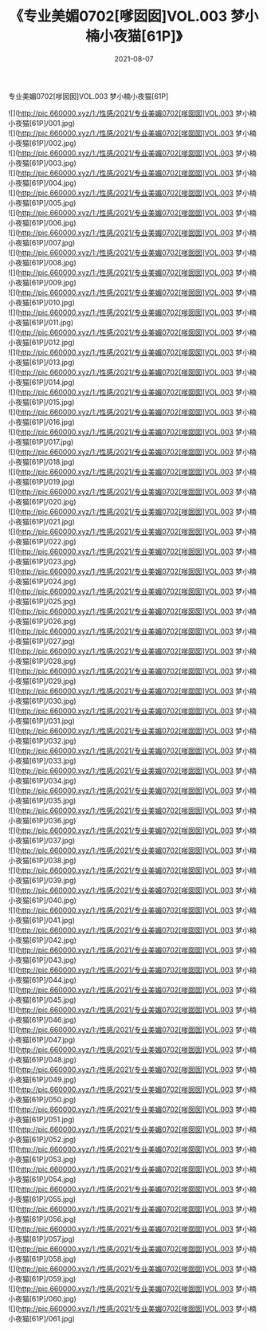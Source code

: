 ﻿---
layout: post
title:  《专业美媚0702[嗲囡囡]VOL.003 梦小楠小夜猫[61P]》
date:   2021-08-07
img: http://pic.660000.xyz/1:/性感/2021/专业美媚0702[嗲囡囡]VOL.003 梦小楠小夜猫[61P]/000.jpg
categories: [美女, 清纯, 唯美]
---

专业美媚0702[嗲囡囡]VOL.003 梦小楠小夜猫[61P]

  ![](http://pic.660000.xyz/1:/性感/2021/专业美媚0702[嗲囡囡]VOL.003 梦小楠小夜猫[61P]/001.jpg) <br> ![](http://pic.660000.xyz/1:/性感/2021/专业美媚0702[嗲囡囡]VOL.003 梦小楠小夜猫[61P]/002.jpg) <br> ![](http://pic.660000.xyz/1:/性感/2021/专业美媚0702[嗲囡囡]VOL.003 梦小楠小夜猫[61P]/003.jpg) <br> ![](http://pic.660000.xyz/1:/性感/2021/专业美媚0702[嗲囡囡]VOL.003 梦小楠小夜猫[61P]/004.jpg) <br> ![](http://pic.660000.xyz/1:/性感/2021/专业美媚0702[嗲囡囡]VOL.003 梦小楠小夜猫[61P]/005.jpg) <br> ![](http://pic.660000.xyz/1:/性感/2021/专业美媚0702[嗲囡囡]VOL.003 梦小楠小夜猫[61P]/006.jpg) <br> ![](http://pic.660000.xyz/1:/性感/2021/专业美媚0702[嗲囡囡]VOL.003 梦小楠小夜猫[61P]/007.jpg) <br> ![](http://pic.660000.xyz/1:/性感/2021/专业美媚0702[嗲囡囡]VOL.003 梦小楠小夜猫[61P]/008.jpg) <br> ![](http://pic.660000.xyz/1:/性感/2021/专业美媚0702[嗲囡囡]VOL.003 梦小楠小夜猫[61P]/009.jpg) <br> ![](http://pic.660000.xyz/1:/性感/2021/专业美媚0702[嗲囡囡]VOL.003 梦小楠小夜猫[61P]/010.jpg) <br> ![](http://pic.660000.xyz/1:/性感/2021/专业美媚0702[嗲囡囡]VOL.003 梦小楠小夜猫[61P]/011.jpg) <br> ![](http://pic.660000.xyz/1:/性感/2021/专业美媚0702[嗲囡囡]VOL.003 梦小楠小夜猫[61P]/012.jpg) <br> ![](http://pic.660000.xyz/1:/性感/2021/专业美媚0702[嗲囡囡]VOL.003 梦小楠小夜猫[61P]/013.jpg) <br> ![](http://pic.660000.xyz/1:/性感/2021/专业美媚0702[嗲囡囡]VOL.003 梦小楠小夜猫[61P]/014.jpg) <br> ![](http://pic.660000.xyz/1:/性感/2021/专业美媚0702[嗲囡囡]VOL.003 梦小楠小夜猫[61P]/015.jpg) <br> ![](http://pic.660000.xyz/1:/性感/2021/专业美媚0702[嗲囡囡]VOL.003 梦小楠小夜猫[61P]/016.jpg) <br> ![](http://pic.660000.xyz/1:/性感/2021/专业美媚0702[嗲囡囡]VOL.003 梦小楠小夜猫[61P]/017.jpg) <br> ![](http://pic.660000.xyz/1:/性感/2021/专业美媚0702[嗲囡囡]VOL.003 梦小楠小夜猫[61P]/018.jpg) <br> ![](http://pic.660000.xyz/1:/性感/2021/专业美媚0702[嗲囡囡]VOL.003 梦小楠小夜猫[61P]/019.jpg) <br> ![](http://pic.660000.xyz/1:/性感/2021/专业美媚0702[嗲囡囡]VOL.003 梦小楠小夜猫[61P]/020.jpg) <br> ![](http://pic.660000.xyz/1:/性感/2021/专业美媚0702[嗲囡囡]VOL.003 梦小楠小夜猫[61P]/021.jpg) <br> ![](http://pic.660000.xyz/1:/性感/2021/专业美媚0702[嗲囡囡]VOL.003 梦小楠小夜猫[61P]/022.jpg) <br> ![](http://pic.660000.xyz/1:/性感/2021/专业美媚0702[嗲囡囡]VOL.003 梦小楠小夜猫[61P]/023.jpg) <br> ![](http://pic.660000.xyz/1:/性感/2021/专业美媚0702[嗲囡囡]VOL.003 梦小楠小夜猫[61P]/024.jpg) <br> ![](http://pic.660000.xyz/1:/性感/2021/专业美媚0702[嗲囡囡]VOL.003 梦小楠小夜猫[61P]/025.jpg) <br> ![](http://pic.660000.xyz/1:/性感/2021/专业美媚0702[嗲囡囡]VOL.003 梦小楠小夜猫[61P]/026.jpg) <br> ![](http://pic.660000.xyz/1:/性感/2021/专业美媚0702[嗲囡囡]VOL.003 梦小楠小夜猫[61P]/027.jpg) <br> ![](http://pic.660000.xyz/1:/性感/2021/专业美媚0702[嗲囡囡]VOL.003 梦小楠小夜猫[61P]/028.jpg) <br> ![](http://pic.660000.xyz/1:/性感/2021/专业美媚0702[嗲囡囡]VOL.003 梦小楠小夜猫[61P]/029.jpg) <br> ![](http://pic.660000.xyz/1:/性感/2021/专业美媚0702[嗲囡囡]VOL.003 梦小楠小夜猫[61P]/030.jpg) <br> ![](http://pic.660000.xyz/1:/性感/2021/专业美媚0702[嗲囡囡]VOL.003 梦小楠小夜猫[61P]/031.jpg) <br> ![](http://pic.660000.xyz/1:/性感/2021/专业美媚0702[嗲囡囡]VOL.003 梦小楠小夜猫[61P]/032.jpg) <br> ![](http://pic.660000.xyz/1:/性感/2021/专业美媚0702[嗲囡囡]VOL.003 梦小楠小夜猫[61P]/033.jpg) <br> ![](http://pic.660000.xyz/1:/性感/2021/专业美媚0702[嗲囡囡]VOL.003 梦小楠小夜猫[61P]/034.jpg) <br> ![](http://pic.660000.xyz/1:/性感/2021/专业美媚0702[嗲囡囡]VOL.003 梦小楠小夜猫[61P]/035.jpg) <br> ![](http://pic.660000.xyz/1:/性感/2021/专业美媚0702[嗲囡囡]VOL.003 梦小楠小夜猫[61P]/036.jpg) <br> ![](http://pic.660000.xyz/1:/性感/2021/专业美媚0702[嗲囡囡]VOL.003 梦小楠小夜猫[61P]/037.jpg) <br> ![](http://pic.660000.xyz/1:/性感/2021/专业美媚0702[嗲囡囡]VOL.003 梦小楠小夜猫[61P]/038.jpg) <br> ![](http://pic.660000.xyz/1:/性感/2021/专业美媚0702[嗲囡囡]VOL.003 梦小楠小夜猫[61P]/039.jpg) <br> ![](http://pic.660000.xyz/1:/性感/2021/专业美媚0702[嗲囡囡]VOL.003 梦小楠小夜猫[61P]/040.jpg) <br> ![](http://pic.660000.xyz/1:/性感/2021/专业美媚0702[嗲囡囡]VOL.003 梦小楠小夜猫[61P]/041.jpg) <br> ![](http://pic.660000.xyz/1:/性感/2021/专业美媚0702[嗲囡囡]VOL.003 梦小楠小夜猫[61P]/042.jpg) <br> ![](http://pic.660000.xyz/1:/性感/2021/专业美媚0702[嗲囡囡]VOL.003 梦小楠小夜猫[61P]/043.jpg) <br> ![](http://pic.660000.xyz/1:/性感/2021/专业美媚0702[嗲囡囡]VOL.003 梦小楠小夜猫[61P]/044.jpg) <br> ![](http://pic.660000.xyz/1:/性感/2021/专业美媚0702[嗲囡囡]VOL.003 梦小楠小夜猫[61P]/045.jpg) <br> ![](http://pic.660000.xyz/1:/性感/2021/专业美媚0702[嗲囡囡]VOL.003 梦小楠小夜猫[61P]/046.jpg) <br> ![](http://pic.660000.xyz/1:/性感/2021/专业美媚0702[嗲囡囡]VOL.003 梦小楠小夜猫[61P]/047.jpg) <br> ![](http://pic.660000.xyz/1:/性感/2021/专业美媚0702[嗲囡囡]VOL.003 梦小楠小夜猫[61P]/048.jpg) <br> ![](http://pic.660000.xyz/1:/性感/2021/专业美媚0702[嗲囡囡]VOL.003 梦小楠小夜猫[61P]/049.jpg) <br> ![](http://pic.660000.xyz/1:/性感/2021/专业美媚0702[嗲囡囡]VOL.003 梦小楠小夜猫[61P]/050.jpg) <br> ![](http://pic.660000.xyz/1:/性感/2021/专业美媚0702[嗲囡囡]VOL.003 梦小楠小夜猫[61P]/051.jpg) <br> ![](http://pic.660000.xyz/1:/性感/2021/专业美媚0702[嗲囡囡]VOL.003 梦小楠小夜猫[61P]/052.jpg) <br> ![](http://pic.660000.xyz/1:/性感/2021/专业美媚0702[嗲囡囡]VOL.003 梦小楠小夜猫[61P]/053.jpg) <br> ![](http://pic.660000.xyz/1:/性感/2021/专业美媚0702[嗲囡囡]VOL.003 梦小楠小夜猫[61P]/054.jpg) <br> ![](http://pic.660000.xyz/1:/性感/2021/专业美媚0702[嗲囡囡]VOL.003 梦小楠小夜猫[61P]/055.jpg) <br> ![](http://pic.660000.xyz/1:/性感/2021/专业美媚0702[嗲囡囡]VOL.003 梦小楠小夜猫[61P]/056.jpg) <br> ![](http://pic.660000.xyz/1:/性感/2021/专业美媚0702[嗲囡囡]VOL.003 梦小楠小夜猫[61P]/057.jpg) <br> ![](http://pic.660000.xyz/1:/性感/2021/专业美媚0702[嗲囡囡]VOL.003 梦小楠小夜猫[61P]/058.jpg) <br> ![](http://pic.660000.xyz/1:/性感/2021/专业美媚0702[嗲囡囡]VOL.003 梦小楠小夜猫[61P]/059.jpg) <br> ![](http://pic.660000.xyz/1:/性感/2021/专业美媚0702[嗲囡囡]VOL.003 梦小楠小夜猫[61P]/060.jpg) <br> ![](http://pic.660000.xyz/1:/性感/2021/专业美媚0702[嗲囡囡]VOL.003 梦小楠小夜猫[61P]/061.jpg) <br>